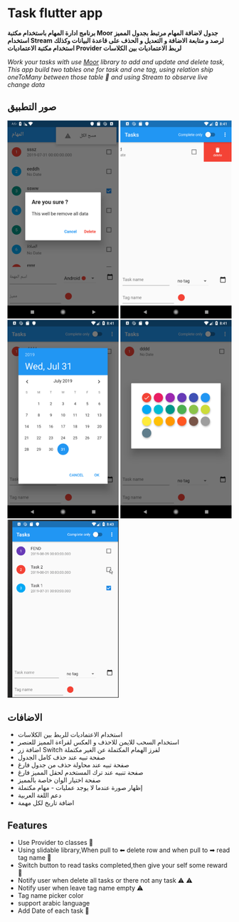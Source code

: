 # Task flutter app 

 **برنامج ادارة المهام باستخدام مكتبة Moor
 جدول لاضافة المهام مرتبط بجدول المميز 
 استخدام Stream لرصد و متابعة الاضافة و التعديل و الحذف على قاعدة البيانات
 وكذلك استخدام مكتبة الاعتماديات Provider لربط الاعتماديات بين الكلاسات**
 
 *Work your tasks with use [Moor](https://moor.simonbinder.eu/) library to add and update and delete
 task, This app build two tables one for task and one tag, 
 using relation ship _oneToMany_ between those table 🦸 
 and using Stream to observe live change data*
 
## صور التطبيق 
  <img src="screenshot/pic_1.png"  width="250" >
  <img src="screenshot/pic_2.png"  width="250" >
  <img src="screenshot/pic_3.png"  width="250" >
  <img src="screenshot/pic_4.png"  width="250" >
  <img src="screenshot/task_app_flutter.gif"  width="250" >
   
 ## الاضافات 
-   استخدام الاعتماديات للربط بين الكلاسات   
-  استخدام السحب للايمن للاحذف و العكس لقراءة المميز للعنصر 
- اضافة زر Switch لفرز الهمام المكتملة عن الغير مكتملة  
-  صفحة تبيه عند حذف كامل الجدول 
-  صفحة تبيه عند محاولة حذف من جدول فارغ 
-  صفحة تنبيه عند ترك المستخدم لحقل المميز فارغ 
-  صفحة اختيار الوان خاصة بالمميز 
-  إظهار صورة عندما لا يوجد عمليات - مهام مكتملة 
-  دعم اللغة العربية 
-    اضافة تاريخ لكل مهمة
  
## Features 
- Use Provider to classes 💪
- Using slidable library,When pull to ⬅ delete row and when pull to ➡ read tag name 🍤
- Switch button to read tasks completed,then give your self some reward 🍨
- Notify user when delete all tasks or there not any task ⚠ ⚠
- Notify user when leave tag name empty ⚠
- Tag name picker color 
- support arabic language 
- Add Date of each task 📅 

  
  
  
  